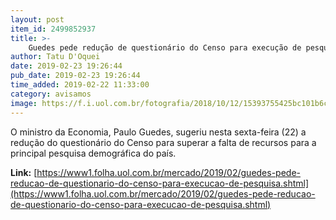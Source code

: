 ```yaml
---
layout: post
item_id: 2499852937
title: >-
    Guedes pede redução de questionário do Censo para execução de pesquisa
author: Tatu D'Oquei
date: 2019-02-23 19:26:44
pub_date: 2019-02-23 19:26:44
time_added: 2019-02-22 11:33:00
category: avisamos
image: https://f.i.uol.com.br/fotografia/2018/10/12/15393755425bc101b6cef6a_1539375542_3x2_rt.jpg
---
```


O ministro da Economia, Paulo Guedes, sugeriu nesta sexta-feira (22) a redução do questionário do Censo para superar a falta de recursos para a principal pesquisa demográfica do país.

**Link:** [https://www1.folha.uol.com.br/mercado/2019/02/guedes-pede-reducao-de-questionario-do-censo-para-execucao-de-pesquisa.shtml](https://www1.folha.uol.com.br/mercado/2019/02/guedes-pede-reducao-de-questionario-do-censo-para-execucao-de-pesquisa.shtml)

